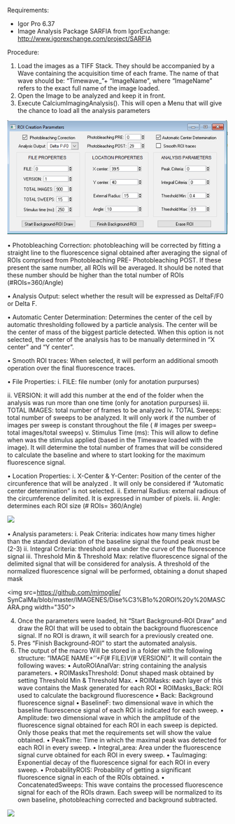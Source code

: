 Requirements: 
- Igor Pro 6.37
- Image Analysis Package SARFIA from IgorExchange: http://www.igorexchange.com/project/SARFIA

Procedure: 
1.	Load the images as a TIFF Stack. They should be accompanied by a Wave containing the acquisition time of each frame. The name of that wave should be: “Timewave_”+ “ImageName”,  where “ImageName” refers to the exact full name of the image loaded.
2.	Open the Image to be analyzed and keep it in front. 
3.	Execute CalciumImagingAnalysis(). This will open a Menu that will give the chance to load all the analysis parameters 

<img src=https://github.com/mjmoglie/SynCalMa/blob/master/IMAGENES/MENU.png width="700">
 
•	Photobleaching Correction: photobleaching will be corrected by fitting a straight line to the fluorescence signal obtained after averaging the signal of ROIs comprised from Photobleaching PRE- Photobleaching POST. If these present the same number, all ROIs will be averaged. It should be noted that these number should be higher than the total number of ROIs (#ROIs=360/Angle)

•	Analysis Output: select whether the result will be expressed as DeltaF/F0 or Delta F.

•	Automatic Center Determination: Determines the center of the cell by automatic thresholding followed by a particle analysis. The center will be the center of mass of the biggest particle detected. When this option is not selected, the center of the analysis has to be manually determined in “X center” and “Y center”. 

•	Smooth ROI traces: When selected, it will perform an additional smooth operation over the final fluorescence traces.

•	File Properties: 
 i.	FILE: file number (only for anotation purpurses)

 ii.	VERSION: it will add this number at the end of the folder when the analysis was run more than one time (only for anotation purpurses)
 iii.	TOTAL IMAGES: total number of frames to be analyzed
 iv.	TOTAL Sweeps: total number of sweeps to be analyzed. It will only work if the number of images per sweep is constant throughout the file ( # images per sweep= total       images/total sweeps)
 v.	Stimulus Time (ms): This will allow to define when was the stimulus applied (based in the Timewave loaded with the image). It will determine the total number of frames that will be considered to calculate the baseline and where to start looking for the maximum fluorescence signal.
 
•	Location Properties: 
 i.	X-Center & Y-Center: Position of the center of the circunference that will be analyzed .  It will only be considered if “Automatic center determination” is not selected. 
 ii.	External Radius: external radious of the circumference delimited. It is expressed in number of pixels. 
 iii.	Angle: determines each ROI size (# ROIs= 360/Angle) 
 
<img src=https://github.com/mjmoglie/SynCalMa/blob/master/IMAGENES/Dise%C3%B1o%20ROI.png width="350">

•	Analysis parameters: 
 i.	Peak Criteria: indicates how many times higher than the standard deviation of the baseline signal the found peak must be (2-3)
 ii.	Integral Criteria: threshold area under the curve of the fluorescence signal
 iii.	Threshold Min & Threshold Max: relative fluorescence signal of the delimited signal that will be considered for analysis. A threshold of the normalized fluorescence signal  will be performed, obtaining a donut shaped mask

<img src=https://github.com/mjmoglie/ SynCalMa/blob/master/IMAGENES/Dise%C3%B1o%20ROI%20y%20MASCARA.png width="350">

4.	Once the parameters were loaded, hit “Start Background-ROI Draw” and draw the ROI that will be used to obtain the background fluorescence signal. If no ROI is drawn, it will search for a previously created one.
5.	Pres “Finish Background-ROI” to start the automated analysis. 
6.	The output of the macro Will be stored in a folder with the following structure:  “IMAGE NAME+’_’+F_(# FILE)_V_(# VERSION)”. It will contain the following waves: 
 •	AutoROIAnalVar: string containing the analysis parameters.
 •	ROIMasksThreshold: Donut shaped mask obtained by setting Threshold Min & Threshold Max. 
 •	ROIMasks: each layer of this wave contains the Mask generated for each ROI
 •	ROIMasks_Back: ROI used to calculate the background fluorescence 
 •	Back: Background fluorescence signal
 •	BaselineF: two dimensional wave in which the baseline fluorescence signal of each ROI is indicated for each sweep.
 •	Amplitude: two dimensional wave in which the amplitude of the fluorescence signal obtained for each ROI in each sweep is depicted. Only those peaks that met the requirements set will show the value obtained. 
 •	PeakTime: Time in which the maximal peak was detected for each ROI in every sweep.
 •	Integral_area: Area under the fluorescence signal curve obtained for each ROI in every sweep.
 •	TauImaging: Exponential decay of the fluorescence signal for each ROI in every sweep.
 •	ProbabilityROIS: Probability of getting a significant fluorescence signal in each of the ROIs obtained. 
 •	ConcatenatedSweeps: This wave contains the processed fluorescence signal for each of the ROIs drawn. Each sweep will be normalized to its own baseline, photobleaching corrected and background subtracted.

<img src=https://github.com/mjmoglie/SynCalMa/blob/master/IMAGENES/CONCATENADO%20DE%20ROIS.png width="450">
